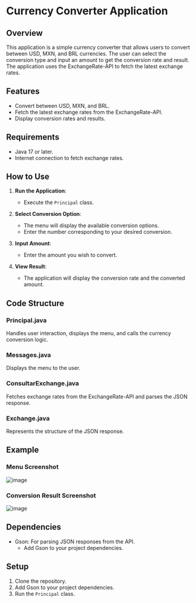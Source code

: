 # Currency Converter Application

## Overview
This application is a simple currency converter that allows users to convert between USD, MXN, and BRL currencies. The user can select the conversion type and input an amount to get the conversion rate and result. The application uses the ExchangeRate-API to fetch the latest exchange rates.

## Features
- Convert between USD, MXN, and BRL.
- Fetch the latest exchange rates from the ExchangeRate-API.
- Display conversion rates and results.

## Requirements
- Java 17 or later.
- Internet connection to fetch exchange rates.

## How to Use
1. **Run the Application**:
   - Execute the `Principal` class.

2. **Select Conversion Option**:
   - The menu will display the available conversion options.
   - Enter the number corresponding to your desired conversion.

3. **Input Amount**:
   - Enter the amount you wish to convert.

4. **View Result**:
   - The application will display the conversion rate and the converted amount.

## Code Structure

### Principal.java
Handles user interaction, displays the menu, and calls the currency conversion logic.

### Messages.java
Displays the menu to the user.

### ConsultarExchange.java
Fetches exchange rates from the ExchangeRate-API and parses the JSON response.

### Exchange.java
Represents the structure of the JSON response.

## Example

### Menu Screenshot
![image](https://github.com/ggEnrique/JavaMoneyConverter/assets/121460710/1af43591-e86e-41f2-bbb2-a071a319af12)


### Conversion Result Screenshot
![image](https://github.com/ggEnrique/JavaMoneyConverter/assets/121460710/61daa091-1750-464a-833e-b63ddb83f730)


## Dependencies
- Gson: For parsing JSON responses from the API.
  - Add Gson to your project dependencies.

## Setup
1. Clone the repository.
2. Add Gson to your project dependencies.
3. Run the `Principal` class.
